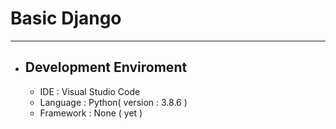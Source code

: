 
<h1>Basic Django</h1>
<hr>
<ul>
  <li>
    <h2>Development Enviroment</h2>
    <ul>
      <li>IDE : Visual Studio Code</li>
      <li>Language : Python( version : 3.8.6 )</li>
      <li>Framework : None ( yet )</li>
    <ul>
  </li>
</ul>
